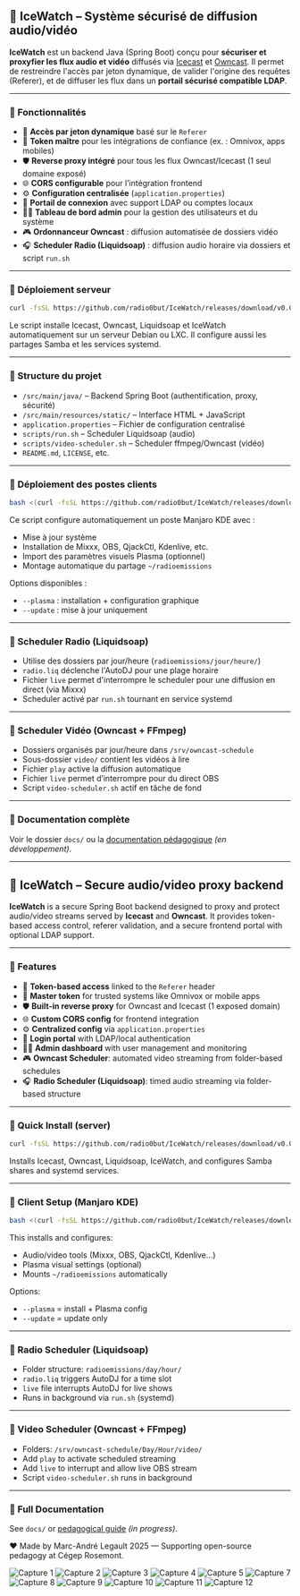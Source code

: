 ## 📱 IceWatch – Système sécurisé de diffusion audio/vidéo

**IceWatch** est un backend Java (Spring Boot) conçu pour **sécuriser et proxyfier les flux audio et vidéo** diffusés via [Icecast](https://icecast.org) et [Owncast](https://owncast.online). Il permet de restreindre l'accès par jeton dynamique, de valider l'origine des requêtes (Referer), et de diffuser les flux dans un **portail sécurisé compatible LDAP**.

---

### 🎯 Fonctionnalités

- 🔐 **Accès par jeton dynamique** basé sur le `Referer`
- 🧾 **Token maître** pour les intégrations de confiance (ex. : Omnivox, apps mobiles)
- 🛡️ **Reverse proxy intégré** pour tous les flux Owncast/Icecast (1 seul domaine exposé)
- 🌐 **CORS configurable** pour l’intégration frontend
- ⚙️ **Configuration centralisée** (`application.properties`)
- 🔑 **Portail de connexion** avec support LDAP ou comptes locaux
- 🧑‍💼 **Tableau de bord admin** pour la gestion des utilisateurs et du système
- 🎮 **Ordonnanceur Owncast** : diffusion automatisée de dossiers vidéo
- 🎧 **Scheduler Radio (Liquidsoap)** : diffusion audio horaire via dossiers et script `run.sh`

---

### 🚀 Déploiement serveur

```bash
curl -fsSL https://github.com/radio0but/IceWatch/releases/download/v0.0.1/install.sh | bash
```

Le script installe Icecast, Owncast, Liquidsoap et IceWatch automatiquement sur un serveur Debian ou LXC. Il configure aussi les partages Samba et les services systemd.

---

### 📁 Structure du projet

- `/src/main/java/` – Backend Spring Boot (authentification, proxy, sécurité)
- `/src/main/resources/static/` – Interface HTML + JavaScript
- `application.properties` – Fichier de configuration centralisé
- `scripts/run.sh` – Scheduler Liquidsoap (audio)
- `scripts/video-scheduler.sh` – Scheduler ffmpeg/Owncast (vidéo)
- `README.md`, `LICENSE`, etc.

---

### 🚤 Déploiement des postes clients

```bash
bash <(curl -fsSL https://github.com/radio0but/IceWatch/releases/download/v0.0.1/InstallApps.sh) --plasma
```

Ce script configure automatiquement un poste Manjaro KDE avec :

- Mise à jour système
- Installation de Mixxx, OBS, QjackCtl, Kdenlive, etc.
- Import des paramètres visuels Plasma (optionnel)
- Montage automatique du partage `~/radioemissions`

Options disponibles :

- `--plasma` : installation + configuration graphique
- `--update` : mise à jour uniquement

---

### 🎵 Scheduler Radio (Liquidsoap)

- Utilise des dossiers par jour/heure (`radioemissions/jour/heure/`)
- `radio.liq` déclenche l'AutoDJ pour une plage horaire
- Fichier `live` permet d'interrompre le scheduler pour une diffusion en direct (via Mixxx)
- Scheduler activé par `run.sh` tournant en service systemd

---

### 🎥 Scheduler Vidéo (Owncast + FFmpeg)

- Dossiers organisés par jour/heure dans `/srv/owncast-schedule`
- Sous-dossier `video/` contient les vidéos à lire
- Fichier `play` active la diffusion automatique
- Fichier `live` permet d’interrompre pour du direct OBS
- Script `video-scheduler.sh` actif en tâche de fond

---

### 📒 Documentation complète

Voir le dossier `docs/` ou la [documentation pédagogique](https://github.com/radio0but/IceWatch/wiki) *(en développement)*.

---

## 📱 IceWatch – Secure audio/video proxy backend

**IceWatch** is a secure Spring Boot backend designed to proxy and protect audio/video streams served by **Icecast** and **Owncast**. It provides token-based access control, referer validation, and a secure frontend portal with optional LDAP support.

---

### 🎯 Features

- 🔐 **Token-based access** linked to the `Referer` header
- 🧾 **Master token** for trusted systems like Omnivox or mobile apps
- 🛡️ **Built-in reverse proxy** for Owncast and Icecast (1 exposed domain)
- 🌐 **Custom CORS config** for frontend integration
- ⚙️ **Centralized config** via `application.properties`
- 🔑 **Login portal** with LDAP/local authentication
- 🧑‍💼 **Admin dashboard** with user management and monitoring
- 🎮 **Owncast Scheduler**: automated video streaming from folder-based schedules
- 🎧 **Radio Scheduler (Liquidsoap)**: timed audio streaming via folder-based structure

---

### 🚀 Quick Install (server)

```bash
curl -fsSL https://github.com/radio0but/IceWatch/releases/download/v0.0.1/install.sh | bash
```

Installs Icecast, Owncast, Liquidsoap, IceWatch, and configures Samba shares and systemd services.

---

### 🚤 Client Setup (Manjaro KDE)

```bash
bash <(curl -fsSL https://github.com/radio0but/IceWatch/releases/download/v0.0.1/InstallApps.sh) --plasma
```

This installs and configures:

- Audio/video tools (Mixxx, OBS, QjackCtl, Kdenlive...)
- Plasma visual settings (optional)
- Mounts `~/radioemissions` automatically

Options:

- `--plasma` = install + Plasma config
- `--update` = update only

---

### 🎵 Radio Scheduler (Liquidsoap)

- Folder structure: `radioemissions/day/hour/`
- `radio.liq` triggers AutoDJ for a time slot
- `live` file interrupts AutoDJ for live shows
- Runs in background via `run.sh` (systemd)

---

### 🎥 Video Scheduler (Owncast + FFmpeg)

- Folders: `/srv/owncast-schedule/Day/Hour/video/`
- Add `play` to activate scheduled streaming
- Add `live` to interrupt and allow live OBS stream
- Script `video-scheduler.sh` runs in background

---

### 📒 Full Documentation

See `docs/` or [pedagogical guide](https://github.com/radio0but/IceWatch/wiki) *(in progress)*.


❤️ Made by Marc-André Legault 2025 — Supporting open-source pedagogy at Cégep Rosemont.

![Capture 1](https://imgur.com/eSz5pLe.png)
![Capture 2](https://imgur.com/oPFdxce.png)
![Capture 3](https://imgur.com/FUukYxH.png)
![Capture 4](https://imgur.com/IqIs9xE.png)
![Capture 5](https://imgur.com/RsfJI6r.png)
![Capture 7](https://imgur.com/Ej6zDcg.png)
![Capture 8](https://imgur.com/0tHdGwQ.png)
![Capture 9](https://imgur.com/c3NmD6G.png)
![Capture 10](https://imgur.com/1AOVGNQ.png)
![Capture 11](https://imgur.com/2guw9r9.png)
![Capture 12](https://imgur.com/VWgzcBd.png)
